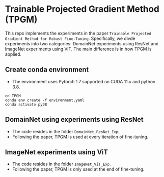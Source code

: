 # Trainable Projected Gradient Method (TPGM)

 This repo implements the experiments in the paper ``Trainable Projected Gradient Method for Robust Fine-Tuning``. Specifically, we divde experiments into two categories: DomainNet experiments using ResNet and ImageNet experiments using ViT. The main difference is in how TPGM is applied.

## Create conda environment
- The environment uses Pytorch 1.7 supported on CUDA 11.x and python 3.8. 
```
cd TPGM
conda env create -f environment.yaml
conda activate py38
```

## DomainNet using experiments using ResNet

- The code resides in the folder `DomainNet_ResNet_Exp`.
- Following the paper, TPGM is used at every iteration of fine-tuning.

## ImageNet experiments using ViT

- The code resides in the folder `ImageNet_ViT_Exp`.
- Following the paper, TPGM is only used at the end of fine-tuning.


